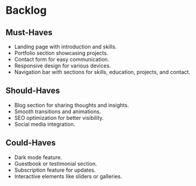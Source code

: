 # Backlog

## Must-Haves

- Landing page with introduction and skills.
- Portfolio section showcasing projects.
- Contact form for easy communication.
- Responsive design for various devices.
- Navigation bar with sections for skills, education, projects, and contact.

## Should-Haves

- Blog section for sharing thoughts and insights.
- Smooth transitions and animations.
- SEO optimization for better visibility.
- Social media integration.

## Could-Haves

- Dark mode feature.
- Guestbook or testimonial section.
- Subscription feature for updates.
- Interactive elements like sliders or galleries.
